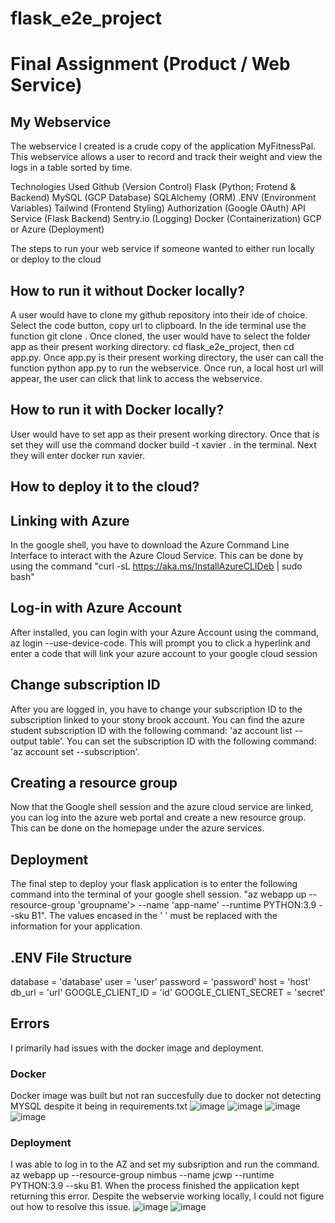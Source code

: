 # flask_e2e_project

# Final Assignment (Product / Web Service)



## My Webservice
The webservice I created is a crude copy of the application MyFitnessPal. This webservice allows a user to record and track their weight and view the logs in a table sorted by time.

Technologies Used
Github (Version Control)
Flask (Python; Frotend & Backend)
MySQL (GCP Database)
SQLAlchemy (ORM)
.ENV (Environment Variables)
Tailwind (Frontend Styling)
Authorization (Google OAuth)
API Service (Flask Backend)
Sentry.io (Logging)
Docker (Containerization)
GCP or Azure (Deployment)

The steps to run your web service if someone wanted to either run locally or deploy to the cloud
## How to run it without Docker locally? 
A user would have to clone my github repository into their ide of choice. Select the code button, copy url to clipboard. In the ide terminal use the function git clone <url>. Once cloned, the user would have to select the folder app as their present working directory. cd flask_e2e_project, then cd app.py. Once app.py is their present working directory, the user can call the function python app.py to run the webservice. Once run, a local host url will appear, the user can click that link to access the webservice. 

## How to run it with Docker locally?
User would have to set app as their present working directory. Once that is set they will use the command docker build -t xavier . in the terminal. Next they will enter docker run xavier.
## How to deploy it to the cloud?

## Linking with Azure
In the google shell, you have to download the Azure Command Line Interface to interact with the Azure Cloud Service. This can be done by using the command "curl -sL https://aka.ms/InstallAzureCLIDeb | sudo bash"

## Log-in with Azure Account
After installed, you can login with your Azure Account using the command, az login --use-device-code. This will prompt you to click a hyperlink and enter a code that will link your azure account to your google cloud session

## Change subscription ID
After you are logged in, you have to change your subscription ID to the subscription linked to your stony brook account. You can find the azure student subscription ID with the following command: 'az account list --output table'. You can set the subscription ID with the following command: 'az account set --subscription'.

## Creating a resource group
Now that the Google shell session and the azure cloud service are linked, you can log into the azure web portal and create a new resource group. This can be done on the homepage under the azure services.

## Deployment
The final step to deploy your flask application is to enter the following command into the terminal of your google shell session.
"az webapp up --resource-group 'groupname'> --name 'app-name' --runtime PYTHON:3.9 --sku B1". The values encased in the ' ' must be replaced with the information for your application.


## .ENV File Structure        
database = 'database'
user = 'user'
password = 'password'
host = 'host'
db_url = 'url'
GOOGLE_CLIENT_ID = 'id'
GOOGLE_CLIENT_SECRET = 'secret'

## Errors
I primarily had issues with the docker image and deployment.

### Docker
Docker image was built but not ran succesfully due to docker not detecting MYSQL despite it being in requirements.txt
![image](https://github.com/Xaviera8/flask_e2e_project/assets/141374145/071a3c25-303c-4eee-a6d6-3294536d2bf1)
![image](https://github.com/Xaviera8/flask_e2e_project/assets/141374145/cee20eee-f91a-4ec8-b2c8-367f754ad1c3)
![image](https://github.com/Xaviera8/flask_e2e_project/assets/141374145/e4b18546-057c-4018-b479-0edf7bb871f7)
![image](https://github.com/Xaviera8/flask_e2e_project/assets/141374145/6e6a2819-f53b-4f10-9ee0-3d8d08371ec4)

### Deployment
I was able to log in to the AZ and set my subsription and run the command. az webapp up --resource-group nimbus --name jcwp --runtime PYTHON:3.9 --sku B1. When the process finished the application kept returning this error. Despite the webservie working locally, I could not figure out how to resolve this issue. 
![image](https://github.com/Xaviera8/flask_e2e_project/assets/141374145/86d6a303-f5e8-4868-bcea-eecaf2d5857b)
![image](https://github.com/Xaviera8/flask_e2e_project/assets/141374145/9bc3334c-3dbf-4b70-918b-bbf36712d100)







